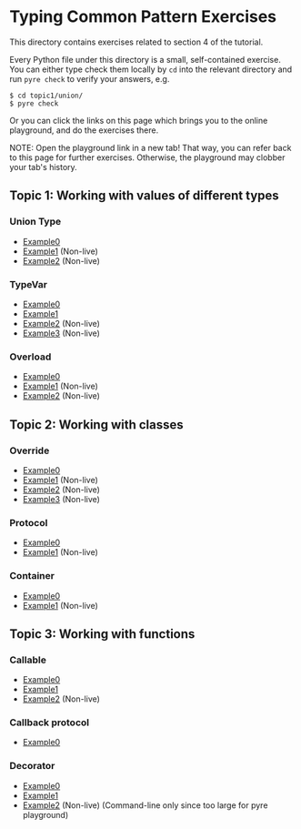 # Typing Common Pattern Exercises

This directory contains exercises related to section 4 of the tutorial. 

Every Python file under this directory is a small, self-contained exercise. You can either type check them locally by `cd` into the relevant directory and run `pyre check` to verify your answers, e.g.
```
$ cd topic1/union/
$ pyre check
```

Or you can click the links on this page which brings you to the online playground, and do the exercises there. 

NOTE: Open the playground link in a new tab! That way, you can refer back to this page for further exercises. Otherwise, the playground may clobber your tab's history.

## Topic 1: Working with values of different types

### Union Type
- [Example0](https://pyre-check.org/play?input=%23+pyre-strict%0A%0A%0Adef+_receive_bytes_data%28%29+-%3E+bytes%3A%0A++++...%0A%0A%0A%23+TODO%3A+This+is+a+function+that%27s+intended+to+receive+data+from+the+network.%0A%23+Try+add+type+annotation+to+it+using+union+type.+This+entire+file+should+type%0A%23+check+if+you+annotate+it+correctly.%0Adef+receive_data%28encoding%3DNone%29%3A%0A++++bytes_data+%3D+_receive_bytes_data%28%29%0A++++if+encoding+is+None%3A%0A++++++++return+bytes_data%0A++++else%3A%0A++++++++return+bytes_data.decode%28encoding%29%0A%0A%0A%23+Code+below+are+used+to+verify+if+your+annotated+the+above+function+correctly.%0Adef+_process_bytes%28data%3A+bytes%29+-%3E+None%3A%0A++++...%0A%0A%0Adef+_process_string%28data%3A+str%29+-%3E+None%3A%0A++++...%0A%0A%0Adef+test%28%29+-%3E+None%3A%0A++++received_bytes+%3D+receive_data%28%29%0A++++if+isinstance%28received_bytes%2C+bytes%29%3A%0A++++++++_process_bytes%28received_bytes%29%0A%0A++++received_string+%3D+receive_data%28%22utf-8%22%29%0A++++if+isinstance%28received_string%2C+str%29%3A%0A++++++++_process_string%28received_string%29%0A%0A%0A%23+Note+the+two+isinstance%28%29+check+in+our+test%28%29+function+--+why+do+you+think%0A%23+they+exist%3F+What+happens+if+we+removed+them%3F%0A)
- [Example1](https://pyre-check.org/play?input=%23+pyre-ignore-all-errors%0A%0A%23+TODO%3A+Change+%60pyre-ignore-all-errors%60+to+%60pyre-strict%60+on+line+1%2C+so+we+get%0A%23+to+see+all+type+errors+in+this+file.%0A%0Aimport+pathlib%0A%0A%23+Here+is+a+simple+function+that+takes+a+file+path+and+return+its+content.%0A%23+TODO%3A+Try+add+type+annotations+to+this+function.%0Adef+read_file%28path%29%3A%0A++++try%3A%0A++++++++%23+https%3A%2F%2Fdocs.python.org%2F3%2Flibrary%2Fpathlib.html%23pathlib.Path.read_text%0A++++++++return+path.read_text%28%29%0A++++except+%28FileNotFoundError%2C+PermissionError%29+as+error%3A%0A++++++++return+None%0A%0A%0A%23+Here+is+an+alternative+implementation+that+lets+the+exceptions+escape.+%0A%23+TODO%3A+Try+type+annotating+this+one+as+well.%0Adef+read_file_alternative%28path%29%3A%0A++++%23+https%3A%2F%2Fdocs.python.org%2F3%2Flibrary%2Fpathlib.html%23pathlib.Path.read_text%0A++++return+path.read_text%28%29%0A%0A%0A%23+Question%3A+Compare+the+two+functions+above.+Which+one+is+more+convenient+to%0A%23+use%3F+Which+one+is+safer+to+use%3F%0Adef+_process_content%28data%3A+str%29+-%3E+None%3A%0A++++...%0A%0A%0Adef+test%28path%3A+pathlib.Path%29+-%3E+None%3A%0A++++file_content+%3D+read_file%28path%29%0A++++if+file_content+is+not+None%3A++%23+what+happens+if+we+remove+this+line%3F%0A++++++++_process_content%28file_content%29%0A%0A++++file_content2+%3D+read_file_alternative%28path%29%0A++++_process_content%28file_content2%29%0A
) (Non-live)
- [Example2](https://pyre-check.org/play?input=%23+pyre-ignore-all-errors%0A%0A%23+TODO%3A+Change+%60pyre-ignore-all-errors%60+to+%60pyre-strict%60+on+line+1%2C+so+we+get%0A%23+to+see+all+type+errors+in+this+file.%0A%0A%23+We+mentioned+in+the+talk+that+consuming+values+of+union+type+often+requires+a%0A%23+case+split.+But+there+are+also+cases+where+the+case+split+is+not+necessary.%0A%23+This+example+demonstrates+those+cases.%0A%0A%23+Consider+these+two+classes%3A%0A%0A%0Aclass+Dog%3A%0A++++def+bark%28self%29+-%3E+None%3A%0A++++++++print%28%22Whoof%21+Whoof%21%22%29%0A%0A++++def+play%28self%29+-%3E+None%3A%0A++++++++print%28%22Dog+playing%21%22%29%0A%0A++++def+chase%28self%2C+dog%3A+Dog%29+-%3E+None%3A%0A++++++++print%28%22Dog+is+chasing+another+dog%21%22%29%0A%0A%0Aclass+Cat%3A%0A++++def+meow%28self%29+-%3E+None%3A%0A++++++++print%28%22Meow%21+Meow%21%22%29%0A%0A++++def+play%28self%29+-%3E+None%3A%0A++++++++print%28%22Cat+playing%21%22%29%0A%0A++++def+chase%28self%2C+cat%3A+Cat%29+-%3E+None%3A%0A++++++++print%28%22Cat+is+chasing+another+cat%21%22%29%0A%0A%0A%23+Now+we+have+a+function+written+like+this%3A%0A%0A%0Adef+make_sound%28pet%29%3A%0A++++if+isinstance%28pet%2C+Dog%29%3A%0A++++++++pet.bark%28%29%0A++++elif+isinstance%28pet%2C+Cat%29%3A%0A++++++++pet.meow%28%29%0A++++else%3A%0A++++++++raise+RuntimeError%0A%0A%0Amake_sound%28Dog%28%29%29%0Amake_sound%28Cat%28%29%29%0A%0A%23+TODO%3A+Type-annotate+the+%60make_sound%60+function.+Is+the+case-split+here%0A%23+necessary+or+not%3F%0A%0A%0A%23+------------------------------------------------------------------------------%0A%0A%23+Now+consider+the+following+function%3A%0A%0A%0Adef+make_play%28pet%29%3A%0A++++if+isinstance%28pet%2C+Dog%29%3A%0A++++++++pet.play%28%29%0A++++elif+isinstance%28pet%2C+Cat%29%3A%0A++++++++pet.play%28%29%0A++++else%3A%0A++++++++raise+RuntimeError%0A%0A%0Amake_play%28Dog%28%29%29%0Amake_play%28Cat%28%29%29%0A%0A%23+TODO%3A+Type-annotate+the+%60make_sound%60+function.+Is+the+case-split+here%0A%23+necessary+or+not%3F+Try+removing+the+isinstance+check+and+see+if+the+type%0A%23+checker+accepts+the+change.%0A%0A%0A%23+------------------------------------------------------------------------------%0A%0A%23+Question%3A+Is+it+possible+to+type-annotate+the+following+function+with+union%0A%23+type%2C+without+doing+any+case+split+in+the+function+body%3F+Why+or+why+not%3F%0Adef+make_chase%28pet0%2C+pet1%29%3A%0A++++pet0.chase%28pet1%29%0A++++pet1.chase%28pet0%29%0A%0A%0Amake_chase%28Dog%28%29%2C+Dog%28%29%29%0Amake_chase%28Cat%28%29%2C+Dog%28%29%29%0Amake_chase%28Dog%28%29%2C+Cat%28%29%29%0Amake_chase%28Cat%28%29%2C+Cat%28%29%29%0A
) (Non-live)

### TypeVar

- [Example0](https://pyre-check.org/play?input=%23+pyre-strict%0A%0A%23+TODO%3A+Try+annotating+this+function%2C+using+typevar%0Adef+make_pair%28x%2C+y%29%3A%0A++++return+%28x%2C+y%29%0A%0A%0A%23+Here+are+some+tests+to+help+you+verify+that+the+annotation+above+is+working.%0A%23+The+entire+file+should+have+no+type+errors+if+you+did+it+correctly.%0Adef+verify0%28p%3A+tuple%5Bbool%2C+bool%5D%29+-%3E+None%3A%0A++++...%0A%0A%0Adef+verify1%28p%3A+tuple%5Bint%2C+str%5D%29+-%3E+None%3A%0A++++...%0A%0A%0Adef+verify2%28p%3A+tuple%5Bbytes%2C+list%5Bfloat%5D%5D%29+-%3E+None%3A%0A++++...%0A%0A%0Adef+test_make_pair%28%29+-%3E+None%3A%0A++++verify0%28make_pair%28True%2C+False%29%29%0A++++verify1%28make_pair%281%2C+%22foo%22%29%29%0A++++verify2%28make_pair%28b%22bar%22%2C+%5B42.0%5D%29%29%0A%0A%0A%23+Question%3A+In+the+example+above%2C+how+many+type+vars+did+you+define%3F%0A
)
- [Example1](https://pyre-check.org/play?input=%23+pyre-strict%0A%0A%23+TODO%3A+Try+annotating+this+function%2C+using+typevar%0A%23+Hint%3A+here+are+some+example+behaviors+of+this+function%3A%0A%23+flatten_list%28%5B%5B1%5D%2C+%5B%5D%2C+%5B2%2C+3%5D%5D%29+%3D%3D+%5B1%2C+2%2C+3%5D%0A%23+flatten_list%28%5B%5B%22foo%22%2C+%22bar%22%5D%2C+%5B%22baz%22%5D%5D%29+%3D%3D+%5B%22foo%22%2C+%22bar%22%2C+%22baz%22%5D%0A%23+flatten_list%28%5B%5B%5B0%5D%2C+%5B1%5D%5D%2C+%5B%5B2%2C+3%5D%5D%5D%29+%3D%3D+%5B%5B0%2C+1%5D%2C+%5B2%2C+3%5D%5D%0Adef+flatten_list%28inputs%29%3A%0A++++return+%5Bx+for+y+in+inputs+for+x+in+y%5D%0A%0A%0A%23+Here+are+some+tests+to+help+you+verify+that+the+annotation+above+is+working.%0A%23+The+entire+file+should+have+no+type+errors+if+you+did+it+correctly.%0Adef+verify0%28l%3A+list%5Bint%5D%29+-%3E+None%3A%0A++++...%0A%0A%0Adef+verify1%28l%3A+list%5Bstr%5D%29+-%3E+None%3A%0A++++...%0A%0A%0Adef+verify2%28l%3A+list%5Blist%5Bint%5D%5D%29+-%3E+None%3A%0A++++...%0A%0A%0Adef+test_flatten_list%28%29+-%3E+None%3A%0A++++verify0%28flatten_list%28%5B%5B1%5D%2C+%5B%5D%2C+%5B2%2C+3%5D%5D%29%29%0A++++verify1%28flatten_list%28%5B%5B%22foo%22%2C+%22bar%22%5D%2C+%5B%22baz%22%5D%5D%29%29%0A++++verify2%28flatten_list%28%5B%5B%5B0%5D%2C+%5B1%5D%5D%2C+%5B%5B2%2C+3%5D%5D%5D%29%29%0A
)
- [Example2](https://pyre-check.org/play?input=%23+pyre-ignore-all-errors%0A%0A%23+TODO%3A+Change+%60pyre-ignore-all-errors%60+to+%60pyre-strict%60+on+line+1%2C+so+we+get%0A%23+to+see+all+type+errors+in+this+file.%0A%0Afrom+typing+import+TypeVar%0A%0A%23+This+exercise+is+about+the+scope+of+the+typevar.%0A%0A%23+Below+we+have+2+functions%2C+%60foo%60+and+%60bar%60.+They+are+defined+with+2+different%0A%23+typevars%2C+T+and+U.%0A%0AT+%3D+TypeVar%28%22T%22%29%0A%0A%0Adef+foo%28x%3A+T%29+-%3E+list%5BT%5D%3A%0A++++...%0A%0A%0AU+%3D+TypeVar%28%22U%22%29%0A%0A%0Adef+bar%28y%3A+U%29+-%3E+U%3A%0A++++...%0A%0A%0Adef+test%28%29+-%3E+int%3A%0A++++return+bar%2842%29+%2B+len%28foo%28%22abc%22%29%29%0A%0A%0A%23+TODO%3A+Try+changing+the+definition+of+%60bar%60+such+that+it+reuses+the+same%0A%23+typevar+T+as+%60foo%60.+How+did+your+change+affect+type+checking+results%3F%0A%0A%0A%23+-----------------------------------------------------------------------------------------%0A%0A%0A%23+Now+let%27s+try+something+different.+This+time%2C+we+have+an+outer+function%0A%23+%60test%60+and+an+inner+function+%60make_tuple_inner%60.+They+are+currently+defined%0A%23+using+2+different+typevars%2C+T+and+U.%0A%0A%0Adef+test%28x%3A+T%29+-%3E+tuple%5Bint%2C+int%5D%3A%0A++++def+make_tuple_inner%28y%3A+U%2C+z%3A+U%29+-%3E+tuple%5BU%2C+U%5D%3A%0A++++++++return+%28y%2C+z%29%0A%0A++++return+make_tuple_inner%280%2C+1%29%0A%0A%0A%23+TODO%3A+Try+changing+the+definition+of+%60make_tuple_inner%60+such+that+it+reuses%0A%23+the+same+typevar+T+as+%60test%60.+How+did+your+change+affect+type+checking%0A%23+results%3F%0A%0A%0A%23+-----------------------------------------------------------------------------------------%0A%0A%0A%23+The+general+lesson+here+is+that+TypeVars+can+be+freely+reused+across%0A%23+different+functions%2C+but+they+cannot+be+freely+reused+within+the+body+of+a%0A%23+single+function.%0A
) (Non-live)
- [Example3](https://pyre-check.org/play?input=%23+pyre-ignore-all-errors%0A%0A%23+TODO%3A+Change+%60pyre-ignore-all-errors%60+to+%60pyre-strict%60+on+line+1%2C+so+we+get%0A%23+to+see+all+type+errors+in+this+file.%0A%0A%23+TypeVars+can+also+take+a+%22bound%22+argument.+Suppose+we+have+a+class+hierachy+like+this%3A%0A%0A%0Aclass+Pet%3A%0A++++name%3A+str%0A%0A++++def+__init__%28self%2C+name%3A+str%29+-%3E+None%3A%0A++++++++self.name+%3D+name%0A%0A%0Aclass+Dog%28Pet%29%3A%0A++++pass%0A%0A%0Aclass+Cat%28Pet%29%3A%0A++++pass%0A%0A%0A%23+And+we+have+a+function+that+is+supposed+to+operate+on+any+subclasses+of+Pet%3A%0A%0A%0Adef+make_cute%28pet%29%3A%0A++++original_name+%3D+pet.name%0A++++new_name+%3D+f%22Cute+%7Boriginal_name%7D%22%0A++++pet.name+%3D+new_name%0A++++return+pet%0A%0A%0A%23+It%27s+apparent+that+the+function+has+the+same+parameter+and+return+type%2C+so+we%0A%23+might+want+to+use+a+type+var.%0A%23+TODO%3A+Try+annotating+the+function+above+with+a+simple+typevar+and+see+what%0A%23+happens+--+why+do+you+think+the+type+checker+complains%3F%0A%0A%23+TODO%3A+Now%2C+add+a+%22bound%22+argument+to+your+typevar+like+this%3A%0A%23+T+%3D+TypeVar%28%22T%22%2C+bound%3DPet%29%0A%23+This+basically+tells+the+type+checker+that+within+the+function+body%2C+T+is%0A%23+guaranteed+to+be+a+subclass+of+Pet%2C+which+makes+it+possible+for+us+to+access%0A%23+its+%60name%60+field+within+the+function.+Try+invoking+the+function+with+an+int%0A%23+or+string+and+see+what+happens%21%0A%0A%23+Such+trick+is+often+useful%2C+for+example%2C+when+you+use+the+builder+pattern.%0A%0A%0Adef+verify_dog%28dog%3A+Dog%29+-%3E+None%3A%0A++++...%0A%0A%0Adef+verify_cat%28cat%3A+Cat%29+-%3E+None%3A%0A++++...%0A%0A%0Adef+test%28%29+-%3E+None%3A%0A++++verify_dog%28make_cute%28Dog%28%22Fido%22%29%29%29%0A++++verify_cat%28make_cute%28Dog%28%22Fido%22%29%29%29%0A
) (Non-live)

### Overload
- [Example0](https://pyre-check.org/play?input=%23+pyre-strict%0A%0A%23+The+Python+standard+library+has+a+built-in+%22round%22+function%2C+which+takes+a%0A%23+float+value+and+round+it+down.+If+no+additional+argument+is+provided%2C+or+if%0A%23+the+ndigits+argument+is+set+to+None%2C+the+input+float+will+be+round+to+the%0A%23+nearest+integer.+Otherwise%2C+if+ndigits+is+a+integer%2C+it+specifies+the+number%0A%23+of+decimal+digits+to+keep%2C+and+the+return+value+becomes+a+float.+For+example%3A%0A%0Aassert+round%2842.06%29+%3D%3D+42%0Aassert+round%2842.06%2C+None%29+%3D%3D+42%0Aassert+round%2842.06%2C+ndigits%3DNone%29+%3D%3D+42%0Aassert+round%2842.06%2C+1%29+%3D%3D+42.1%0Aassert+round%2842.06%2C+ndigits%3D1%29+%3D%3D+42.1%0A%0A%23+The+exercise+here+is+to+try+adding+type+annotation+to+this+builtin+functions.%0A%23+To+avoid+potential+naming+conflict%2C+let%27s+write+our+own+wrapper+of+the%0A%23+%60round%60+function+and+operate+that+instead.%0A%23+TODO%3A+Type+annotate+the+%60my_round%60+function.+The+entire+file+should+have+no%0A%23+type+errors+if+you+did+it+correctly.%0A%0A%0Adef+my_round%28value%2C+ndigits%3DNone%29%3A%0A++++%23+An+error+suppression+is+needed+here+if+fallback+annotation+is+added.%0A++++return+round%28value%2C+ndigits%29++%23+type%3A+ignore%0A%0A%0A%23+Below+are+some+tests+to+help+you+verify+that+the+annotation+above+is+working.%0Adef+verify0%28r%3A+int%29+-%3E+None%3A%0A++++...%0A%0A%0Adef+verify1%28r%3A+float%29+-%3E+None%3A%0A++++...%0A%0A%0Adef+test%28%29+-%3E+None%3A%0A++++verify0%28my_round%2842.06%29%29%0A++++verify0%28my_round%2842.06%2C+None%29%29%0A++++verify0%28my_round%2842.06%2C+ndigits%3DNone%29%29%0A++++verify1%28my_round%2842.06%2C+1%29%29%0A++++verify1%28my_round%2842.06%2C+ndigits%3D1%29%29%0A)
- [Example1](https://pyre-check.org/play?input=%23+pyre-ignore-all-errors%0A%0A%23+TODO%3A+Change+%60pyre-ignore-all-errors%60+to+%60pyre-strict%60+on+line+1%2C+so+we+get%0A%23+to+see+all+type+errors+in+this+file.%0A%0A%23+PEP+586+introduces+the+notion+of+%22literal+type%22+%28see%0A%23+https%3A%2F%2Fdocs.python.org%2F3%2Flibrary%2Ftyping.html%23typing.Literal%29.+A+literal+type%0A%23+is+a+type+that+can+be+used+to+indicate+to+type+checker+that+the+corresponding%0A%23+variable+can+only+take+certain+%28int%2C+boolean%2C+string%2C+or+enum%29+values.+For%0A%23+example%3A%0A%0Afrom+typing+import+Literal%0A%0A%0Adef+only_take_one%28x%3A+Literal%5B1%5D%29+-%3E+None%3A%0A++++...%0A%0A%0Aonly_take_one%281%29++%23+OK%0A%23+only_take_one%282%29+will+error%2C+since+only+the+integer+literal+1+has+the+type%0A%23+%60Literal%5B1%5D%60.%0A%0A%0Adef+only_take_true%28x%3A+Literal%5BTrue%5D%29+-%3E+None%3A%0A++++...%0A%0A%0Aonly_take_true%28True%29++%23+OK%0A%23+only_take_one%28False%29+will+error%2C+due+to+same+reason+before.%0A%0A%0A%23+Given+the+information+above%2C+let%27s+try+adding+type+annotation+to+the%0A%23+following+function.+It%27s+a+simple+wrapper+around+%60subprocess.run%60.+The+idea%0A%23+is+that+we+have+a+flag+to+control+whether+the+return+code+or+the+stdout+of%0A%23+the+subprocess+invocation+should+be+returned.%0A%23+TODO%3A+Type+annotate+the+%60run%60+function.+The+entire+file+should+have+no+type%0A%23+errors+if+you+did+it+correctly.%0A%0Aimport+subprocess%0A%0A%0Adef+run%28command%2C+keep_stdout%3DFalse%29%3A%0A++++%23+https%3A%2F%2Fdocs.python.org%2F3%2Flibrary%2Fsubprocess.html%23subprocess.run%0A++++%23+The+code+only+works+on+Python+3.7%2B%0A++++result+%3D+subprocess.run%28%0A++++++++command.split%28%29%2C%0A++++++++text%3DTrue%2C%0A++++++++capture_output%3Dkeep_stdout%2C%0A++++%29%0A++++if+keep_stdout%3A%0A++++++++return+result.stdout%0A++++else%3A%0A++++++++return+result.returncode%0A%0A%0A%23+Below+are+some+tests+to+help+you+verify+that+the+annotation+above+is+working.%0Adef+verify0%28r%3A+int%29+-%3E+None%3A%0A++++...%0A%0A%0Adef+verify1%28r%3A+str%29+-%3E+None%3A%0A++++...%0A%0A%0Adef+test%28%29+-%3E+None%3A%0A++++verify0%28run%28%22touch+foo.py%22%29%29%0A++++verify0%28run%28%22touch+foo.py%22%2C+keep_stdout%3DFalse%29%29%0A++++verify1%28run%28%22cat+foo.py%22%2C+keep_stdout%3DTrue%29%29%0A) (Non-live)
- [Example2](https://pyre-check.org/play?input=%23+pyre-ignore-all-errors%0A%0A%23+This+is+a+read-only+exercise.%0A%0Afrom+typing+import+overload%0A%0A%23+Using+overloads+to+annotate+functions+is+sometimes+unavoidable+because+the%0A%23+function+comes+from+a+third+party+library+you+do+not+control%2C+and+you+are%0A%23+just+writing+type+stubs+for+it.%0A%23+But+if+you+do+have+full+control+over+the+source+code+and+are+able+to+do+some%0A%23+refactoring%2C+there+are+ways+to+avoid+the+complexity+and+the+hassle+of%0A%23+overloads+altogether.%0A%0A%23+One+thing+to+realize+is+that+overloads+are+necessary+only+when+you+want%0A%23+different+function+signatures+to+share+the+same+name.+If+there%27s+no+name%0A%23+sharing%2C+no+overload+needed.+Hence+the+easiest+way+to+avoid+overloads+is+to%0A%23+break+the+overloaded+name+into+separate+functions.+Take+the+%60receive_data%60%0A%23+example+we+had+in+the+talk%3A%0A%0A%0A%40overload%0Adef+receive_data%28%29+-%3E+bytes%3A%0A++++pass%0A%0A%0A%40overload%0Adef+receive_data%28encoding%3A+None%29+-%3E+bytes%3A%0A++++pass%0A%0A%0A%40overload%0Adef+receive_data%28encoding%3A+str%29+-%3E+str%3A%0A++++pass%0A%0A%0Adef+receive_data%28encoding%3A+str+%7C+None+%3D+None%29+-%3E+bytes+%7C+str%3A%0A++++...%0A%0A%0A%23+Instead+of+having+one+function+that+may+return+either+a+bytes+or+a+string%2C%0A%23+write+two+different+functions+instead%3A%0A%0A%0Adef+receive_bytes_data%28%29+-%3E+bytes%3A%0A++++...%0A%0A%0Adef+receive_str_data%28encoding%3A+str%29+-%3E+str%3A%0A++++...%0A%0A%0A%23+Downstream+code+will+be+able+to+choose+which+one+to+use+on+their+side+based%0A%23+on+the+name+of+the+function%2C+not+on+the+number+or+the+types+of+the+arguments.%0A%23+No+overload+is+required+at+all.%0A%0A%23+The+same+thing+can+be+done+in+other+examples.+Try+thinking+of+a+way+to+break%0A%23+the+%60round%60+function+and+the+%60run%60+function+we+wrote+in+other+exercises.%0A) (Non-live)

## Topic 2: Working with classes

### Override
- [Example0](https://pyre-check.org/play?input=%23+pyre-strict%0A%0A%23+This+exercise+is+about+basic+object-oriented+programming+in+Python.%0A%23+Let%27s+define+a+simple+class+hierarchy%3A%0A%0A%0Aclass+Pet%3A%0A++++def+__init__%28self%2C+name%3A+str%29+-%3E+None%3A%0A++++++++self.name%3A+str+%3D+name%0A%0A++++def+play_with%28self%2C+other%3A+%22Pet%22%29+-%3E+None%3A%0A++++++++print%28f%22%7Bself.name%7D+is+playing+with+%7Bother.name%7D%22%29%0A%0A%0A%23+Subclasses+of+Pet+%22inherits%22+all+the+attributes+and+methods+in+the+parent%0A%23+class.+So+any+Dog+will+also+have+a+name+and+a+play_with+method.+What%E2%80%99s+more%2C%0A%23+Dog+can+also+add+new+attributes+or+new+methods+that+do+not+exist+in+the+Pet%0A%23+class.%0Aclass+Dog%28Pet%29%3A%0A++++def+bark%28self%29+-%3E+None%3A%0A++++++++print%28%22Whoof%21+Whoof%21%22%29%0A%0A%0A%23++Another+thing+that+may+happen+in+subclass+is+that+you+can+define+attributes%0A%23++or+methods+that+has+the+same+name+as+the+attributes+or+methods+in+the+parent%0A%23++class.+Doing+this+will+make+the+definition+in+the+child+class+%22override%22+the%0A%23++corresponding+definition+in+the+parent.+The+end+result+of+the+overriding+is%0A%23++that+the+%60Cat%60+objects+and+Pet+objects+may+share+the+same+%60play_with%60%0A%23++interface%2C+but+when+you+invoke+that+interface%2C+they+will+behave+differently.%0Aclass+Cat%28Pet%29%3A%0A++++def+play_with%28self%2C+other%3A+Pet%29+-%3E+None%3A%0A++++++++print%28f%22%7Bself.name%7D+does+not+want+to+play+with+%7Bother.name%7D%22%29%0A%0A%0A%23+TODO%3A+Type-annotate+the+following+functions+without+using+union+type.+The%0A%23+function+should+accepts+all+kinds+of+pets%2C+but+nothing+else.%0Adef+befriend%28pet0%2C+pet1%29%3A%0A++++pet0.play_with%28pet1%29%0A++++pet1.play_with%28pet0%29%0A%0A%0A%23+Below+are+some+tests+to+help+you+verify+that+the+annotation+above+is+working.%0A%23+The+%60test%60+function+should+have+no+type+errors+if+you+did+it+correctly.%0A%0A%0Adef+test%28%29+-%3E+None%3A%0A++++befriend%28Dog%28%22Fido%22%29%2C+Dog%28%22Rover%22%29%29%0A++++befriend%28Dog%28%22Fido%22%29%2C+Cat%28%22Fluffy%22%29%29%0A++++befriend%28Cat%28%22Fluffy%22%29%2C+Dog%28%22Fido%22%29%29%0A++++befriend%28Cat%28%22Fluffy%22%29%2C+Cat%28%22Silky%22%29%29%0A%0A%0A%23+-------------------------------------------------------------------------------%0A%0A%0A%23+Here%27s+another+class+that+tries+to+extend+Pet.+The+type+checker+complains%0A%23+about+it.+Can+you+spot+why%3F%0A%0A%0Aclass+Duck%28Pet%29%3A%0A++++def+play_with%28self%29+-%3E+None%3A%0A++++++++print%28f%22%7Bself.name%7D+is+playing+by+itself%22%29%0A%0A%0A%23+Trying+executing+this+file+with+the+Python+interpreter+%28e.g.+%60python3%0A%23+example.py%60%29+to+get+a+sense+of+why+the+definition+of+%60Duck%60+is+problematic.%0Abefriend%28Dog%28%22Fido%22%29%2C+Duck%28%22Donald%22%29%29%0A)
- [Example1](https://pyre-check.org/play?input=%23+pyre-strict%0A%0A%23+This+example+shows+why+it+is+not+safe+to+have+overriding+method+change+the%0A%23+return+type+to+be+more+general.+Try+run+this+file+with+a+Python+interpreter%0A%23+%28e.g.+%60python3+example1.py%60%29.%0A%0A%0Aclass+Pet%3A%0A++++def+__init__%28self%2C+name%3A+str%29+-%3E+None%3A%0A++++++++self.name%3A+str+%3D+name%0A%0A++++def+clone%28self%29+-%3E+%22Pet%22%3A%0A++++++++return+Pet%28self.name%29%0A%0A%0Aclass+Dog%28Pet%29%3A%0A++++def+clone%28self%29+-%3E+object%3A++%23+type%3A+ignore%0A++++++++return+42%0A%0A%0Adef+test%28pet%3A+Pet%29+-%3E+None%3A%0A++++clone+%3D+pet.clone%28%29%0A++++print%28f%22Name+of+cloned+pet+is+%7Bpet.name%7D%22%29%0A%0A%0Atest%28Dog%28%22Fido%22%29%29%0A) (Non-live)
- [Example2](https://pyre-check.org/play?input=%23+pyre-strict%0A%0A%23+This+example+shows+why+it+is+not+safe+to+have+overriding+method+change+the%0A%23+parameter+type+to+be+more+specific.+Try+run+this+file+with+a+Python%0A%23+interpreter+%28e.g.+%60python3+example2.py%60%29.%0A%0A%0Aclass+Pet%3A%0A++++def+__init__%28self%2C+name%3A+str%29+-%3E+None%3A%0A++++++++self.name%3A+str+%3D+name%0A%0A++++def+likes%28self%2C+other%3A+%22Pet%22%29+-%3E+bool%3A%0A++++++++return+True%0A%0A%0Aclass+Dog%28Pet%29%3A%0A++++pass%0A%0A%0Aclass+Cat%28Pet%29%3A%0A++++def+is_fluffy%28self%29+-%3E+bool%3A%0A++++++++return+self.name+%3D%3D+%22Fluffy%22%0A%0A++++def+likes%28self%2C+other%3A+%22Cat%22%29+-%3E+bool%3A++%23+type%3A+ignore%0A++++++++return+other.is_fluffy%28%29%0A%0A%0Adef+likes_fido%28pet%3A+Pet%29+-%3E+bool%3A%0A++++return+pet.likes%28Dog%28%22Fido%22%29%29%0A%0A%0Aprint%28likes_fido%28Cat%28%22Fluffy%22%29%29%29%0A) (Non-live)
- [Example3](https://pyre-check.org/play?input=%23+pyre-ignore-all-errors%0A%0A%23+TODO%3A+Change+%60pyre-ignore-all-errors%60+to+%60pyre-strict%60+on+line+1%2C+so+we+get%0A%23+to+see+all+type+errors+in+this+file.%0A%0A%23+A+%28hypothetical%29+Python+developer+is+having+trouble+with+a+typing-related%0A%23+issue.+Here+is+what+the+code+looks+like%3A%0A%0A%0Aclass+ConfigA%3A%0A++++pass%0A%0A%0Aclass+ConfigB%3A%0A++++some_attribute%3A+int+%3D+1%0A%0A%0Aclass+HelperBase%3A%0A++++def+__init__%28self%2C+config%3A+ConfigA+%7C+ConfigB%29+-%3E+None%3A%0A++++++++self.config+%3D+config%0A%0A++++def+common_fn%28self%29+-%3E+None%3A%0A++++++++pass%0A%0A%0Aclass+HelperA%28HelperBase%29%3A%0A++++def+__init__%28self%2C+config%3A+ConfigA%29+-%3E+None%3A%0A++++++++super%28%29.__init__%28config%29%0A%0A%0Aclass+HelperB%28HelperBase%29%3A%0A++++def+__init__%28self%2C+config%3A+ConfigB%29+-%3E+None%3A%0A++++++++super%28%29.__init__%28config%29%0A%0A++++def+some_fn%28self%29+-%3E+int%3A%0A++++++++return+self.config.some_attribute%0A%0A%0A%23+The+developer+is+confused+about+why+Pyre+reports+a+type+error+on+%60HelperB.some_fn%60.%0A%23+Question%3A+Is+the+reported+type+error+a+false+positive+or+not%3F%0A%23+Question%3A+How+would+you+suggest+changing+the+code+to+avoid+the+type+error%3F%0A%23+Question%3A+Is+it+a+good+idea+to+have+%60HelperA%60+and+%60HelperB%60+share+the+same+base+class%3F%0A) (Non-live)

### Protocol
- [Example0](https://pyre-check.org/play?input=%23+pyre-strict%0A%0A%23+Consider+the+following+%60read_and_process%28%29%60+function%2C+which+reads+data+from%0A%23+somewhere%2C+and+process+the+data+somehow.%0Adef+_process%28message%3A+bytes%29+-%3E+None%3A%0A++++...%0A%0A%0Adef+read_and_process%28input_channel%29%3A%0A++++message+%3D+input_channel.readline%28%29%0A++++_process%28message%29%0A%0A%0A%23+Question%3A+without+additional+context%2C+what+do+think+should+be+the+type+of+the%0A%23+parameter+%60input_channel%60%3F%0A%0A%0A%23+----------------------------------------------------------------------------%0A%0A%0A%23+It+seems+like+%60input_channel%60+can+be+many+things.+For+example%2C+we+could+pass%0A%23+an+opened+file+to+it%3A%0A%0A%0Adef+test_file%28filename%3A+str%29+-%3E+None%3A%0A++++%23+https%3A%2F%2Fdocs.python.org%2F3%2Flibrary%2Ffunctions.html%23open%0A++++with+open%28filename%2C+%22rb%22%29+as+f%3A%0A++++++++%23+The+type+of+%60f%60+here+would+be+%60io.BufferedReader%60.+You+can+confirm+it%0A++++++++%23+by+adding+a+%60reveal_type%28f%29%60.%0A++++++++read_and_process%28f%29%0A%0A%0A%23+We+could+also+have+the+%60input_channel%60+backed+by+a+data+stream+from+network%3A%0A%0Aimport+socket%0A%0A%0Aclass+SocketInputChannel%3A%0A++++def+__init__%28self%2C+sock%3A+socket.socket%29+-%3E+None%3A%0A++++++++self.sock+%3D+sock%0A%0A++++%23+NOTE%3A+This+is+just+a+simple+implementation+for+demonstration+purpose%0A++++%23+only.+It+is+horribly+efficient+and+therefore+not+recommended+for+any%0A++++%23+practical+purpose.+In+production+code%2C+you+may+want+to+either+leverage%0A++++%23+%60sock.makefile%28%29%60+or+to+use+an+in-memory+buffer+along+with+a+larger%0A++++%23+chunk+size+for+%60sock.recv%28%29%60%0A++++def+readline%28self%29+-%3E+bytes%3A%0A++++++++line+%3D+b%22%22%0A++++++++while+not+line.endswith%28b%22%5Cn%22%29%3A%0A++++++++++++%23+https%3A%2F%2Fdocs.python.org%2F3%2Flibrary%2Fsocket.html%23socket.socket.recv%0A++++++++++++line+%2B%3D+self.sock.recv%281%29%0A++++++++return+line%0A%0A%0Adef+test_network%28sock%3A+socket.socket%29+-%3E+None%3A%0A++++read_and_process%28SocketInputChannel%28sock%29%29%0A%0A%0A%23+And+why+not+have+an+input+channel+backed+by+a+in-memory+bytes+buffer%2C+if+for%0A%23+no+other+reason+than+to+make+it+easier+to+do+unit+tests+on+the%0A%23+%60read_and_process%28%29%60+function%3F%0A%0Aimport+io%0A%0A%0Adef+test_bytes_buffer%28content%3A+bytes%29+-%3E+None%3A%0A++++%23+https%3A%2F%2Fdocs.python.org%2F3%2Flibrary%2Fio.html%23io.BytesIO%0A++++read_and_process%28io.BytesIO%28content%29%29%0A%0A%0A%23+----------------------------------------------------------------------------%0A%0A%0A%23+TODO%3A+Given+all+the+usages+described+in+the+previous+section%2C+try%0A%23+type-annotating+the+%60read_and_process%28%29%60+function+appeared+on+top+of+this%0A%23+file%2C+so+all+of+its+callers+in+this+file+type+checks.%0A%0A%23+Also+think+about+the+scenario+where+in+the+future%2C+we+may+further+extend+our%0A%23+application+and+define+more+kinds+of+input+channels+%28i.e.+define+more+classes%0A%23+that+offers+a+bytes-returning+%60readline%28%29%60+method%29.+Does+the+annotation+you%0A%23+added+before+still+work%3F%0A)
- [Example1](https://pyre-check.org/play?input=%23+pyre-ignore-all-errors%0A%0A%23+TODO%3A+Change+%60pyre-ignore-all-errors%60+to+%60pyre-strict%60+on+line+1%2C+so+we+get%0A%23+to+see+all+type+errors+in+this+file.%0A%0A%23+TODO%3A+Try+type-annotate+the+following+function%2C+so+the+entire+file+would+type%0A%23+check.+Please+avoid+using+union+type.%0A%0A%0Adef+close_all%28%2Athings%29%3A%0A++++for+t+in+things%3A%0A++++++++t.close%28%29%0A%0A%0Aimport+tarfile%2C+threading%0A%0A%0Aclass+Resource%3A%0A++++def+__init__%28self%2C+lock%3A+threading.Lock%29+-%3E+None%3A%0A++++++++self.lock+%3D+lock%0A%0A++++def+acquire%28self%29+-%3E+None%3A%0A++++++++self.lock.acquire%28%29%0A%0A++++def+close%28self%29+-%3E+None%3A%0A++++++++self.lock.release%28%29%0A%0A%0Adef+test%28resource%3A+Resource%2C+input_filename%3A+str%2C+output_filename%3A+str%29+-%3E+None%3A%0A++++try%3A%0A++++++++resource.acquire%28%29%0A++++++++in_file+%3D+tarfile.open%28input_filename%29%0A++++++++out_file+%3D+open%28output_filename%2C+%22w%22%29%0A++++finally%3A%0A++++++++close_all%28resource%2C+in_file%2C+out_file%29%0A) (Non-live)

### Container
- [Example0](https://pyre-check.org/play?input=%23+pyre-strict%0A%0A%23+This+is+a+read-only+exercise.+Consider+the+following+class+hierarchy%3A%0A%0A%0Aclass+Pet%3A%0A++++def+__init__%28self%2C+name%3A+str%29+-%3E+None%3A%0A++++++++self.name%3A+str+%3D+name%0A%0A%0Aclass+Dog%28Pet%29%3A%0A++++def+bark%28self%29+-%3E+None%3A%0A++++++++print%28%22Whoof%21+Whoof%21%22%29%0A%0A%0Aclass+Cat%28Pet%29%3A%0A++++def+meow%28self%29+-%3E+None%3A%0A++++++++print%28%22Meow%21+Meow%21%22%29%0A%0A%0A%23+Also+consider+a+function+that+takes+a+list+of+Pet+as+argument.+The+body+of%0A%23+this+function+is+currently+kept+empty.+You+will+be+asked+to+fill+it+in+later.%0A%0A%0Adef+process_pets%28pets%3A+list%5BPet%5D%29+-%3E+None%3A%0A++++raise+NotImplementedError%0A%0A%0A%23+And+finally%2C+let%27s+have+a+test+function+that+invokes+the+%60process_pets%60+function%3A%0A%0A%0Adef+test%28%29+-%3E+None%3A%0A++++my_cats+%3D+%5BCat%28%22Fluffy%22%29%5D%0A++++process_pets%28my_cats%29%0A++++for+cat+in+my_cats%3A%0A++++++++cat.meow%28%29%0A%0A%0Atest%28%29%0A%0A%0A%23+Notice+that+the+type+checker+is+not+OK+with+this+file%3A+it+reports+a+type+error.%0A%23+Look+at+the+type+error+and+see+if+you+can+figure+out+the+rationale.%0A%23+Also+consider+what+would+happen+if+the+type+checker+accepts+the+code+as-is.%0A%0A%23+Question%3A+can+you+think+of+a+type-safe+thing+that+the+%60process_pets%28%29%60%0A%23+function+may+do%2C+which+can+lead+to+a+crash+in+the+%60test%28%29%60+function%3F+Trying%0A%23+replacing+the+body+of+%60process_pets%28%29%60+with+what+you+came+up+with%2C+and+run%0A%23+this+file+with+the+Python+interpreter+to+verify+your+thoughts.%0A)
- [Example1](https://pyre-check.org/play?input=%23+pyre-ignore-all-errors%0A%0A%23+TODO%3A+Change+%60pyre-ignore-all-errors%60+to+%60pyre-strict%60+on+line+1%2C+so+we+get%0A%23+to+see+all+type+errors+in+this+file.%0A%0A%23+A+%28hypothetical%29+Python+developer+is+having+some+troubles+typing+his%0A%23+code+that+are+related+to+SQL.+Here+is+the+code%3A%0A%0Afrom+datetime+import+datetime%0Afrom+typing+import+Union%0A%0ASQLTypes+%3D+Union%5BNone%2C+str%2C+bytes%2C+int%2C+float%2C+bool%2C+datetime%5D%0A%0A%0Adef+process_row%28row%3A+dict%5Bstr%2C+SQLTypes%5D%29+-%3E+None%3A%0A++++print%28row%29%0A%0A%0Adef+test%28%29+-%3E+None%3A%0A++++fred%3A+dict%5Bstr%2C+int+%7C+str+%7C+None%5D+%3D+%7B%22age%22%3A+42%2C+%22name%22%3A+%22Fred%22%2C+%22pet%22%3A+None%7D%0A++++process_row%28row%3Dfred%29%0A%0A%0A%23+The+developer+was+confused+about+the+type+error.+He+understands+that+the%0A%23+declared+row+does+not+fully+conform+to+the+SQLTypes+typing%2C+but+it%27s%0A%23+effectively+a+subset.+Why+is+this+an+incompatible+type%3F%0A%0A%23+TODO%3A+Try+to+change+one+type+annotation+in+this+file+to+resolve+the+type+error.%0A) (Non-live)

## Topic 3: Working with functions

### Callable
- [Example0](https://pyre-check.org/play?input=%23+pyre-strict%0A%0A%23+We+have+a+query+API+like+this%2C+possibly+taken+from+some+network-oriented%0A%23+library.+It+takes+the+input+of+a+query+and+two+callbacks%2C+and+invoke+the%0A%23+right+callback+depending+on+whether+the+query+has+succeeded+or+not.%0A%0A%0Adef+_do_query%28inputs%3A+str%29+-%3E+str%3A%0A++++...%0A%0A%0Adef+query%28inputs%2C+on_success%2C+on_failure%29%3A%0A++++try%3A%0A++++++++result+%3D+_do_query%28inputs%29%0A++++++++on_success%28result%29%0A++++except+Exception+as+error%3A%0A++++++++on_failure%28error%29%0A%0A%0A%23+The+API+can+be+used+as+follows%3A%0A%0A%0Adef+process_query_result%28result%3A+str%29+-%3E+None%3A%0A++++print%28f%22Query+succeeded+with+result+%3D+%7Bresult%7D%22%29%0A%0A%0Adef+log_error%28error%3A+Exception%29+-%3E+None%3A%0A++++print%28f%22Query+failed+with+error+%3D+%7Berror%7D%22%29%0A%0A%0Adef+test%28inputs%3A+str%29+-%3E+None%3A%0A++++query%28inputs%2C+on_success%3Dprocess_query_result%2C+on_failure%3Dlog_error%29%0A%0A%0A%23+TODO%3A+Please+fill+in+the+type+annotation+of+the+%60query%60+function%2C+so+the%0A%23+%60test%28%29%60+function+could+type+check.%0A)
- [Example1](https://pyre-check.org/play?input=%23+pyre-strict%0A%0A%23+Here+is+a+%28rather+naive%29+implementation+of+a+%22filter%22+function.+What+it+does%0A%23+is+to+take+a+predicate%2C+which+is+supposed+to+be+a+unary+function+that+returns%0A%23+a+boolean+value%2C+along+with+a+bunch+of+elements%2C+and+returns+a+list%0A%23+containing+all+elements+on+which+the+predicate+returns+true.%0A%0A%0Adef+my_filter%28predicate%2C+elements%29%3A%0A++++results+%3D+%5B%5D%0A++++for+element+in+elements%3A%0A++++++++if+predicate%28element%29%3A%0A++++++++++++results.append%28element%29%0A++++return+results%0A%0A%0A%23+A+number+of+concrete+pieces+of+logic+can+be+implemented+with+it.+For+example%2C%0A%23+this+is+a+function+that+takes+a+collection+of+numbers%2C+and+drop+all+the+ones%0A%23+in+it+that%E2%80%99s+larger+than+certain+threshold%3A%0A%0Afrom+typing+import+Iterable%0A%0A%0Adef+drop_large_numbers%28numbers%3A+Iterable%5Bint%5D%2C+limit%3A+int%29+-%3E+list%5Bint%5D%3A%0A++++return+my_filter%28lambda+x%3A+x+%3C%3D+limit%2C+numbers%29%0A%0A%0A%23+This+is+a+function+that+takes+a+directory+and+returns+all+Python+source+files%0A%23+in+that+directory%3A%0A%0Aimport+pathlib%0A%0A%0Adef+get_python_files_in_directory%28directory%3A+pathlib.Path%29+-%3E+list%5Bpathlib.Path%5D%3A%0A++++return+my_filter%28lambda+p%3A+p.suffix+%3D%3D+%22.py%22%2C+directory.iterdir%28%29%29%0A%0A%0A%23+And+this+is+a+function+that+takes+a+collection+of+employees+and+return+all%0A%23+the+ones+that+have+remained+employed+after+10+years%3A%0A%0A%0Aclass+Employee%3A%0A++++def+__init__%28self%2C+tenure%3A+int%29+-%3E+None%3A%0A++++++++self.tenure%3A+int+%3D+tenure%0A%0A%0Adef+get_senior_employees%28employees%3A+Iterable%5BEmployee%5D%29+-%3E+list%5BEmployee%5D%3A%0A++++return+my_filter%28lambda+employee%3A+employee.tenure+%3E%3D+10%2C+employees%29%0A%0A%0A%23+TODO%3A+Please+fill+in+the+type+annotation+of+the+%60my_filter%60+function%2C+so+all%0A%23+of+its+callsites+in+this+file+could+type+check.+Avoid+using+union+type+in%0A%23+your+annotation%2C+if+possible.%0A)
- [Example2](https://pyre-check.org/play?input=%23+pyre-ignore-all-errors%0A%0A%23+TODO%3A+Change+%60pyre-ignore-all-errors%60+to+%60pyre-strict%60+on+line+1%2C+so+we+get%0A%23+to+see+all+type+errors+in+this+file.%0A%0A%23+This+is+a+read-only+example.+It+demonstrates+some+interesting+behavior+on+the%0A%23+compatibility+of+Callable+types.%0A%0Afrom+typing+import+Callable%0A%0A%0Aclass+Pet%3A%0A++++def+__init__%28self%2C+name%3A+str%2C+age%3A+int%29+-%3E+None%3A%0A++++++++self.name+%3D+name%0A++++++++self.age+%3D+age%0A%0A%0Aclass+Dog%28Pet%29%3A%0A++++def+bark%28self%29+-%3E+None%3A%0A++++++++print%28%22Whoof%21+Whoof%21%22%29%0A%0A%0A%23+This+function+takes+a+callable+that+has+%60Pet%60+as+the+return+type.%0Adef+test0%28pet_factory%3A+Callable%5B%5B%5D%2C+Pet%5D%29+-%3E+None%3A%0A++++...%0A%0A%0A%23+This+function+is+a+callable+that+has+%60Dog%60+as+the+return+type.%0Adef+make_fido%28%29+-%3E+Dog%3A%0A++++return+Dog%28%22Fido%22%2C+2%29%0A%0A%0A%23+Question%3A+should+the+type+checker+accept+this+call%3F+Why+or+why+not%3F%0Atest0%28make_fido%29%0A%0A%23+------------------------------------------------------------------------------%0A%0A%23+This+function+takes+a+callable+that+has+%60Pet%60+as+the+parameter+type.%0Adef+test1%28predicate%3A+Callable%5B%5BPet%5D%2C+bool%5D%29+-%3E+None%3A%0A++++...%0A%0A%0A%23+This+function+is+a+callable+that+has+%60Dog%60+as+the+parameter+type.%0Adef+is_dog_happy%28dog%3A+Dog%29+-%3E+bool%3A%0A++++return+dog.age+%3C%3D+2%0A%0A%0A%23+Question%3A+should+the+type+checker+accept+this+call%3F+Why+or+why+not%3F%0Atest1%28is_dog_happy%29%0A%0A%23+------------------------------------------------------------------------------%0A%0A%0A%23+This+function+takes+a+callable+that+constructs+%60Pet%60+from+a+string+and+an+int.%0Adef+test2%28pet_factory%3A+Callable%5B%5B%5D%2C+Pet%5D%29+-%3E+None%3A%0A++++...%0A%0A%0A%23+Question%3A+should+the+type+checker+accept+this+call%3F+Why+or+why+not%3F%0Atest2%28Pet%29%0A) (Non-live)

### Callback protocol
- [Example0](https://pyre-check.org/play?input=%23+pyre-strict%0A%0A%23+In+this+exercise%2C+we+are+going+to+craft+a+simple+test+framework.%0A%0A%23+An+individual+%22test+case%22+is+a+function+that+returns+None.+If+the+function%0A%23+returns+normally%2C+we+consider+the+test+passed.+Otherwise%2C+we+consider+it%0A%23+failed.+Test+cases+are+required+to+take+one+boolean+flag+as+argument+by+our%0A%23+framework%2C+but+the+body+of+the+test+case+should+ignore+that+flag.%0A%0A%0Adef+simple_test_case_passes%28fail_fast%3A+bool%29+-%3E+None%3A%0A++++assert+1+%2B+2+%3D%3D+3%0A++++assert+%22Fido%22+%21%3D+%22Fluffy%22%0A%0A%0Adef+simple_test_case_fails%28fail_fast%3A+bool%29+-%3E+None%3A%0A++++assert+len%28%22Fido%22%29+%3D%3D+3%0A%0A%0A%23+A+%22test+suite%22+is+a+combination+of+test+cases%2C+grouped+together+so+it+just%0A%23+looks+like+one+single+test+case.+For+test+suites%2C+the+%60fail_fast%60+boolean%0A%23+flag+is+meaningful%3A+if+any+test+case+within+the+suite+fails%2C+we+abort+the%0A%23+entire+test+suite+if+%60fail_fast%60+is+set+to+True%2C+but+keep+going+if%0A%23+%60fail_fast%60+is+set+to+False.%0A%0A%0Adef+create_test_suite%28test_cases%29%3A%0A++++def+combined_test_case%28fail_fast%29%3A%0A++++++++for+test_case+in+test_cases%3A%0A++++++++++++try%3A%0A++++++++++++++++test_case%28fail_fast%3Dfail_fast%29%0A++++++++++++except+Exception%3A%0A++++++++++++++++if+fail_fast%3A%0A++++++++++++++++++++break%0A%0A++++return+combined_test_case%0A%0A%0A%23+We+also+provide+an+API+to+run+a+given+test+case%2C+while+at+the+same+time%0A%23+allowing+the+user+to+control+if+they+want+the+tests+to+fail+fast%3A%0A%0A%0Adef+run_test%28test_case%2C+fail_fast%3DFalse%29%3A%0A++++return+test_case%28fail_fast%3Dfail_fast%29%0A%0A%0A%23+TODO%3A+Please+add+type+annotations+to+the+%60create_test_suite%60+function+and+the%0A%23+%60run_test%60+function.+Below+are+code+that+helps+verify+whether+your%0A%23+annotations+work+or+not.%0A%0A%0Adef+test_case0%28fail_fast%3A+bool%29+-%3E+None%3A%0A++++...%0A%0A%0Adef+test_case1%28fail_fast%3A+bool%29+-%3E+None%3A%0A++++...%0A%0A%0Adef+test_case2%28fail_fast%3A+bool%29+-%3E+None%3A%0A++++...%0A%0A%0Adef+test_case3%28fail_fast%3A+bool%29+-%3E+None%3A%0A++++...%0A%0A%0Adef+test_all%28%29+-%3E+None%3A%0A++++run_test%28test_case0%29%0A++++run_test%28test_case1%2C+fail_fast%3DTrue%29%0A++++run_test%28create_test_suite%28%5Btest_case0%2C+test_case1%5D%29%29%0A++++run_test%28%0A++++++++create_test_suite%28%28test_case0%2C+create_test_suite%28%5Btest_case1%2C+test_case2%5D%29%29%29%0A++++%29%0A++++run_test%28%0A++++++++create_test_suite%28%0A++++++++++++%28%0A++++++++++++++++create_test_suite%28%5Btest_case0%2C+test_case1%5D%29%2C%0A++++++++++++++++create_test_suite%28%28test_case2%2C%29%29%2C%0A++++++++++++%29%0A++++++++%29%2C%0A++++++++fail_fast%3DTrue%2C%0A++++%29%0A)

### Decorator
- [Example0](https://pyre-check.org/play?input=%23+pyre-strict%0A%0A%23+TODO%3A+Try+annotating+the+decorator+below+yourself.+Try+avoid+union+types+and%0A%23+make+your+annotation+as+general+as+possible.+For+the+sake+of+simplicity%2C%0A%23+let%27s+simply+ignore+the+issue+with+keyword+arguments+for+now.+The+entire+file%0A%23+should+have+no+type+errors+if+you+did+it+correctly.%0A%0A%0Adef+my_decorator%28original_func%29%3A%0A++++def+wrapped_func%28x%29%3A%0A++++++++print%28%22Before+calling+original_func%22%29%0A++++++++result+%3D+original_func%28x%29%0A++++++++print%28%22After+calling+original_func%22%29%0A++++++++return+result%0A%0A++++return+wrapped_func%0A%0A%0A%23+Below+are+some+tests+to+help+you+verify+that+the+annotation+above+is+working.%0A%0A%0A%40my_decorator%0Adef+foo%28x%3A+int%29+-%3E+int%3A%0A++++return+x+%2B+1%0A%0A%0Afoo%2842%29%0A%0A%0A%40my_decorator%0Adef+bar%28y%3A+str%29+-%3E+list%5Bstr%5D%3A%0A++++return+%5By%2C+y%5D%0A%0A%0Abar%28%22Fluffy%22%29%0A%0A%0A%40my_decorator%0Adef+baz%28z%3A+bytes%29+-%3E+bool%3A%0A++++return+len%28z%29+%3C%3D+5%0A%0A%0Abaz%28b%22Rover%22%29%0A%0A%0Aclass+Dog%3A%0A++++def+__init__%28self%2C+name%3A+str%29+-%3E+None%3A%0A++++++++self.name+%3D+name%0A%0A%0A%40my_decorator%0Adef+qux%28name%3A+str%29+-%3E+Dog+%7C+None%3A%0A++++return+Dog%28name%29+if+name+%3D%3D+%22Fido%22+else+None%0A%0A%0Aqux%28%22Fido%22%29%0A)
- [Example1](https://pyre-check.org/play?input=%23+pyre-ignore-all-errors%0A%0A%23+TODO%3A+Change+%60pyre-ignore-all-errors%60+to+%60pyre-strict%60+on+line+1%2C+so+we+get%0A%23+to+see+all+type+errors+in+this+file.%0A%0A%23+ParamSpec+can+be+used+for+more+than+just+preserving+function+signatures.+It%0A%23+can+also+be+used+to+perform+certain+signature+transformations.+Below+is+a%0A%23+decorator+that+turns+arbitrary+async+function+into+a+sync+function+that+gets%0A%23+executed+immediately%3A%0A%0Aimport+asyncio%0Aimport+random%0A%0A%0Adef+to_sync%28func%29%3A%0A++++def+wrapper%28%2Aargs%2C+%2A%2Akwargs%29%3A%0A++++++++%23+Require+Python+3.7%0A++++++++%23+https%3A%2F%2Fdocs.python.org%2F3%2Flibrary%2Fasyncio-task.html%23asyncio.run%0A++++++++return+asyncio.run%28func%28%2Aargs%2C+%2A%2Akwargs%29%29%0A%0A++++return+wrapper%0A%0A%0A%23+Here+are+some+examples+on+how+this+decorator+can+be+used%3A%0A%0A%0A%40to_sync%0Aasync+def+count%28start%3A+int%2C+end%3A+int%29+-%3E+int%3A%0A++++result+%3D+0%0A++++for+i+in+range%28start%2C+end%29%3A%0A++++++++print%28f%22Counting+%7Bi%7D%22%29%0A++++++++result+%2B%3D+1%0A++++++++await+asyncio.sleep%281%29%0A++++return+result%0A%0A%0Aasync+def+sleeper%28identifier%3A+int%2C+duration%3A+float%29+-%3E+None%3A%0A++++print%28f%22Thread+%7Bidentifier%7D+goes+to+sleep+for+%7Bduration%7D+seconds...%22%29%0A++++await+asyncio.sleep%28duration%29%0A++++print%28f%22Thread+%7Bidentifier%7D+just+wakes+up.%22%29%0A%0A%0A%40to_sync%0Aasync+def+concurrent_sleepers%28count%3A+int%29+-%3E+None%3A%0A++++await+asyncio.gather%28%2A%28sleeper%28i%2C+2+%2A+random.random%28%29%29+for+i+in+range%28count%29%29%29%0A%0A%0A%23+Notice+how+we+can+now+invoke+those+async+functions+in+a+sync+context%2C+after%0A%23+applying+the+decorator.+You+can+also+run+this+file+with+the+Python%0A%23+interpreter+to+verify+that+it+works.%0Adef+test%28%29+-%3E+None%3A%0A++++print%28count%281%2C+3%29%29%0A++++print%28count%284%2C+6%29%29%0A++++concurrent_sleepers%282%29%0A++++concurrent_sleepers%283%29%0A%0A%0Atest%28%29%0A%0A%23+TODO%3A+Your+exercise+is+to+add+type+annotations+to+the+%60to_sync%60+decorator%0A%23+using+%60ParamSpec%60.+If+you+did+it+correctly%2C+the+entire+file+should+type%0A%23+check.%0A%23+For+your+information%2C+async+functions+can+generally+be+typed+with+%60Callable%60s%0A%23+in+the+same+way+as+normal+functions%2C+except+that+the+return+type+needs+to+be%0A%23+wrapped+in+an+%60Awaitable%60.+For+example%3A%0A%0Afrom+typing+import+Callable%2C+Awaitable%0A%0A%0Aasync+def+f%28x%3A+int%29+-%3E+str%3A%0A++++...%0A%0A%0Adef+take_async%28g%3A+Callable%5B%5Bint%5D%2C+Awaitable%5Bstr%5D%5D%29+-%3E+None%3A%0A++++...%0A%0A%0Atake_async%28f%29++%23+This+should+type+check%0A)
- [Example2](https://github.com/fbsamples/python-typing-tutorial/blob/main/typing_pattern_exercises/topic3/decorator/example2.py) (Non-live) (Command-line only since too large for pyre playground)

